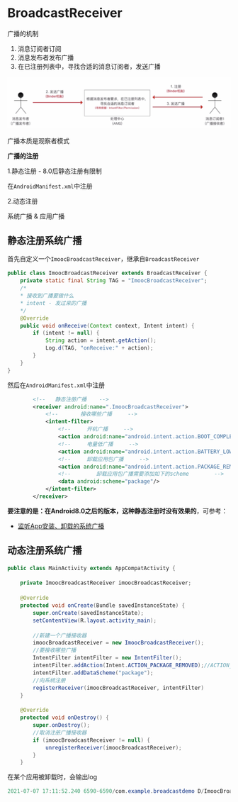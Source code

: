 # BroadcastReceiver

广播的机制

1. 消息订阅者订阅
2. 消息发布者发布广播
3. 在已注册列表中，寻找合适的消息订阅者，发送广播



![065](https://github.com/winfredzen/Android-Basic/blob/master/%E5%9F%BA%E7%A1%80%E7%9F%A5%E8%AF%86/images/065.png)



广播本质是观察者模式

**广播的注册**

1.静态注册 - 8.0后静态注册有限制

在`AndroidManifest.xml`中注册

2.动态注册



系统广播 & 应用广播



## 静态注册系统广播

首先自定义一个`ImoocBroadcastReceiver`，继承自`BroadcastReceiver`

```java
public class ImoocBroadcastReceiver extends BroadcastReceiver {
    private static final String TAG = "ImoocBroadcastReceiver";
    /*
    * 接收到广播要做什么
    * intent - 发过来的广播
    */
    @Override
    public void onReceive(Context context, Intent intent) {
        if (intent != null) {
            String action = intent.getAction();
            Log.d(TAG, "onReceive:" + action);
        }
    }
}
```

然后在`AndroidManifest.xml`中注册

```xml
        <!--   静态注册广播    -->
        <receiver android:name=".ImoocBroadcastReceiver">
            <!--       接收哪些广播     -->
            <intent-filter>
                <!--     开机广播     -->
                <action android:name="android.intent.action.BOOT_COMPLETED" />
                <!--     电量低广播     -->
                <action android:name="android.intent.action.BATTERY_LOW" />
                <!--     卸载应用包广播     -->
                <action android:name="android.intent.action.PACKAGE_REMOVED" />
                <!--        卸载应用包广播需要添加如下的scheme        -->
                <data android:scheme="package"/>
            </intent-filter>
        </receiver>
```

**要注意的是：在Android8.0之后的版本，这种静态注册时没有效果的**，可参考：

+ [监听App安装、卸载的系统广播](https://blog.csdn.net/ezconn/article/details/116804530)



## 动态注册系统广播

```java
public class MainActivity extends AppCompatActivity {

    private ImoocBroadcastReceiver imoocBroadcastReceiver;

    @Override
    protected void onCreate(Bundle savedInstanceState) {
        super.onCreate(savedInstanceState);
        setContentView(R.layout.activity_main);

        //新建一个广播接收器
        imoocBroadcastReceiver = new ImoocBroadcastReceiver();
        //要接收哪些广播
        IntentFilter intentFilter = new IntentFilter();
        intentFilter.addAction(Intent.ACTION_PACKAGE_REMOVED);//ACTION_UNINSTALL_PACKAGE无效果
        intentFilter.addDataScheme("package");
        //向系统注册
        registerReceiver(imoocBroadcastReceiver, intentFilter)
    }

    @Override
    protected void onDestroy() {
        super.onDestroy();
        //取消注册广播接收器
        if (imoocBroadcastReceiver != null) {
            unregisterReceiver(imoocBroadcastReceiver);
        }
    }

```

在某个应用被卸载时，会输出log

```java
2021-07-07 17:11:52.240 6590-6590/com.example.broadcastdemo D/ImoocBroadcastReceiver: onReceive:android.intent.action.PACKAGE_REMOVED
```



































